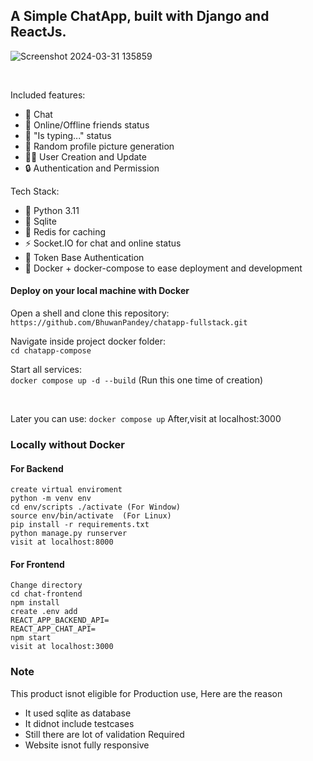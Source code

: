 ## A Simple ChatApp, built with Django and ReactJs.

![Screenshot 2024-03-31 135859](https://github.com/BhuwanPandey/chatapp-fullstack/assets/46397975/0afb75c5-9783-4be1-985e-cb154a16894f)
<div>&nbsp;</div>

Included features:
- :speech_balloon: Chat
- :red_circle: Online/Offline friends status
- :abcd: "Is typing..." status
- :rabbit2: Random profile picture generation
- :man::woman: User Creation and Update
- :lock: Authentication and Permission


Tech Stack:
- :snake: Python 3.11 
- :notebook_with_decorative_cover: Sqlite
- :dart: Redis for caching
- :zap: Socket.IO for chat and online status
- :key:  Token Base Authentication
- :whale: Docker + docker-compose to ease deployment and development  


#### Deploy on your local machine with Docker
Open a shell and clone this repository:  
`https://github.com/BhuwanPandey/chatapp-fullstack.git`  

Navigate inside project docker folder:  
`cd chatapp-compose `  

Start all services:  
`docker compose up -d --build` (Run this one time of creation)
<div>&nbsp;</div>

Later you can use:
`docker compose up`
After,visit at localhost:3000


### Locally without Docker
#### For Backend
```code
create virtual enviroment
python -m venv env
cd env/scripts ./activate (For Window)
source env/bin/activate  (For Linux)
pip install -r requirements.txt
python manage.py runserver
visit at localhost:8000  
```

#### For Frontend
```code
Change directory
cd chat-frontend
npm install
create .env add
REACT_APP_BACKEND_API=
REACT_APP_CHAT_API=
npm start
visit at localhost:3000
```

### Note 
This product isnot eligible for Production use, Here are the reason
  - It used sqlite as database 
  - It didnot include testcases
  - Still there are lot of validation Required
  - Website isnot fully responsive

